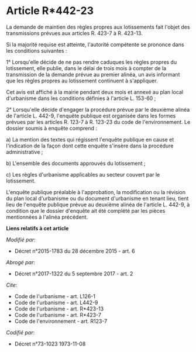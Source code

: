 # Article R*442-23

La demande de maintien des règles propres aux lotissements fait l'objet des transmissions prévues aux articles R. 423-7 à R.
423-13. 

Si la majorité requise est atteinte, l'autorité compétente se prononce dans les conditions suivantes : 

1° Lorsqu'elle décide de ne pas rendre caduques les règles propres du lotissement, elle publie, dans le délai de trois mois à
compter de la transmission de la demande prévue au premier alinéa, un avis informant que les règles propres au lotissement
continuent à s'appliquer. 

Cet avis est affiché à la mairie pendant deux mois et annexé au plan local d'urbanisme dans les conditions définies à
l'article L. 153-60 ; 

2° Lorsqu'elle décide d'engager la procédure prévue par le deuxième alinéa de l'article L. 442-9, l'enquête publique est
organisée dans les formes prévues par les articles R. 123-7 à R. 123-23 du code de l'environnement. Le dossier soumis à
enquête comprend : 

a) La mention des textes qui régissent l'enquête publique en cause et l'indication de la façon dont cette enquête s'insère
dans la procédure administrative ; 

b) L'ensemble des documents approuvés du lotissement ; 

c) Les règles d'urbanisme applicables au secteur couvert par le lotissement. 

L'enquête publique préalable à l'approbation, la modification ou la révision du plan local d'urbanisme ou du document
d'urbanisme en tenant lieu, tient lieu de l'enquête publique prévue au deuxième alinéa de l'article L. 442-9, à condition que
le dossier d'enquête ait été complété par les pièces mentionnées à l'alinéa précédent.

**Liens relatifs à cet article**

_Modifié par_:

  - Décret n°2015-1783 du 28 décembre 2015 - art. 6

_Abrogé par_:

  - Décret n°2017-1322 du 5 septembre 2017 - art. 2

_Cite_:

  - Code de l'urbanisme - art. L126-1
  - Code de l'urbanisme - art. L442-9
  - Code de l'urbanisme - art. R*423-13
  - Code de l'urbanisme - art. R*423-7
  - Code de l'environnement - art. R123-7

_Codifié par_:

  - Décret n°73-1023 1973-11-08

